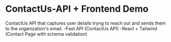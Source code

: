 # ContactUs-API + Frontend Demo
ContactUs API that captures user details tryng to reach out and sends them to the organization's email.
-Fast API (ContactUs API)
-React + Tailwind (Contact Page with schema validation) 
